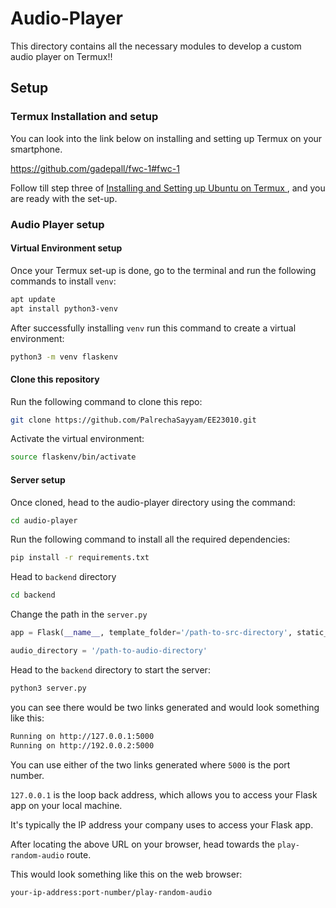 # Audio-Player

This directory contains all the necessary modules to develop a custom audio player on Termux!!

## Setup

### Termux Installation and setup

You can look into the link below on installing and setting up Termux on your smartphone.

https://github.com/gadepall/fwc-1#fwc-1

Follow till step three of [Installing and Setting up Ubuntu on Termux
](https://github.com/gadepall/fwc-1#installing-and-setting-up-ubuntu-on-termux), and you are ready with the set-up.

### Audio Player setup

#### Virtual Environment setup

Once your Termux set-up is done, go to the terminal and run the following commands to install ```venv```:
```bash
apt update
apt install python3-venv
```
After successfully installing  ```venv``` run this command to create a virtual environment:
```bash
python3 -m venv flaskenv
```

#### Clone this repository

Run the following command to clone this repo:

```bash
git clone https://github.com/PalrechaSayyam/EE23010.git
```
Activate the virtual environment:
```bash
source flaskenv/bin/activate
```
#### Server setup

Once cloned, head to the audio-player directory using the command:
```bash
cd audio-player
```
Run the following command to install all the required dependencies:
```bash
pip install -r requirements.txt
```
Head to ```backend``` directory
```bash
cd backend
```
Change the path in the ```server.py```
```python
app = Flask(__name__, template_folder='/path-to-src-directory', static_folder='/path-to-src-directory')
```
```python
audio_directory = '/path-to-audio-directory'
```
Head to the ```backend``` directory to start the server:
```bash
python3 server.py
```
you can see there would be two links generated and would look something like this:
```bash
Running on http://127.0.0.1:5000
Running on http://192.0.0.2:5000
```
You can use either of the two links generated where ```5000``` is the port number.

```127.0.0.1``` is the loop back address, which allows you to access your Flask app on your local machine.

It's typically the IP address your company uses to access your Flask app.

After locating the above URL on your browser, head towards the ```play-random-audio``` route.

This would look something like this on the web browser:
```
your-ip-address:port-number/play-random-audio
```
